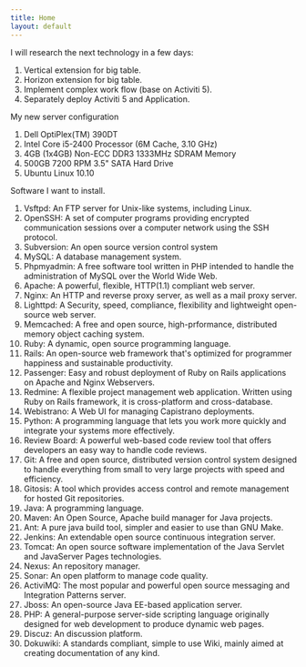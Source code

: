 ```yaml
---
title: Home
layout: default
---
```



<div>I will research the next technology in a few days:</div>
<ol>
<li>Vertical extension for big table.</li>
<li>Horizon extension for big table.</li>
<li>Implement complex work flow (base on Activiti 5).</li>
<li>Separately deploy Activiti 5 and Application.</li>
</ol>

<div>My new server configuration</div>
<ol>
<li>Dell OptiPlex(TM) 390DT</li>
<li>Intel Core i5-2400 Processor (6M Cache, 3.10 GHz)</li>
<li>4GB (1x4GB) Non-ECC DDR3 1333MHz SDRAM Memory</li>
<li>500GB 7200 RPM 3.5" SATA Hard Drive</li>
<li>Ubuntu Linux 10.10</li>
</ol>

<div>Software I want to install.</div>
<ol>
<li>Vsftpd: An FTP server for Unix-like systems, including Linux.</li>
<li>OpenSSH: A set of computer programs providing encrypted communication sessions over a computer network using the SSH protocol.</li>
<li>Subversion: An open source version control system</li>
<li>MySQL: A database management system.</li>
<li>Phpmyadmin: A free software tool written in PHP intended to handle the administration of MySQL over the World Wide Web.</li>
<li>Apache: A powerful, flexible, HTTP(1.1) compliant web server.</li>
<li>Nginx: An HTTP and reverse proxy server, as well as a mail proxy server.</li>
<li>Lighttpd: A Security, speed, compliance, flexibility and lightweight open-source web server.</li>
<li>Memcached: A free and open source, high-prformance, distributed memory object caching system.</li>
<li>Ruby: A dynamic, open source programming language.</li>
<li>Rails: An open-source web framework that's optimized for programmer happiness and sustainable productivity.</li>
<li>Passenger: Easy and robust deployment of Ruby on Rails applications on Apache and Nginx Webservers.</li>
<li>Redmine: A flexible project management web application. Written using Ruby on Rails framework, it is cross-platform and cross-database.</li>
<li>Webistrano: A Web UI for managing Capistrano deployments.</li>
<li>Python: A programming language that lets you work more quickly and integrate your systems more effectively.</li>
<li>Review Board: A powerful web-based code review tool that offers developers an easy way to handle code reviews.</li>
<li>Git: A free and open source, distributed version control system designed to handle everything from small to very large projects with speed and efficiency.</li>
<li>Gitosis: A tool which provides access control and remote management for hosted Git repositories.</li>
<li>Java: A programming language.</li>
<li>Maven: An Open Source, Apache build manager for Java projects.</li>
<li>Ant: A pure java build tool, simpler and easier to use than GNU Make.</li>
<li>Jenkins: An extendable open source continuous integration server.</li>
<li>Tomcat: An open source software implementation of the Java Servlet and JavaServer Pages technologies.</li>
<li>Nexus: An repository manager.</li>
<li>Sonar: An open platform to manage code quality.</li>
<li>ActiviMQ: The most popular and powerful open source messaging and Integration Patterns server.</li>
<li>Jboss: An open-source Java EE-based application server.</li>
<li>PHP: A general-purpose server-side scripting language originally designed for web development to produce dynamic web pages.</li>
<li>Discuz: An discussion platform.</li>
<li>Dokuwiki: A standards compliant, simple to use Wiki, mainly aimed at creating documentation of any kind.</li>
</ol>
